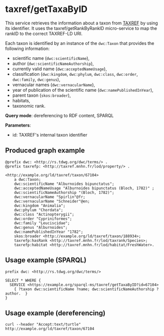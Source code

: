 
# taxref/getTaxaByID


This service retrieves the information about a taxon from [TAXREF](https://taxref.mnhn.fr/taxref-web/accueil) by using its identifier.
It uses the taxref/getRankByRankID micro-service to map the rankID to the correct TAXREF-LD URI. 

Each taxon is identified by an instance of the `dwc:Taxon` that provides the following information:
- scientific name (`dwc:scientificName`),
- author (`dwc:scientificNameAuthorship`),
- currently valid name (`dwc:acceptedNameUsage`),
- classification (`dwc:kingdom`, `dwc:phylum`, `dwc:class`, `dwc:order`, `dwc:family`, `dwc:genus`),
- vernacular names (`dwc:vernacularName`),
- year of publication of the scientific name (`dwc:namePublishedInYear`),
- parent taxon (`skos:broader`),
- habitats,
- taxonomic rank.

**Query mode**: dereferencing to RDF content, SPARQL

**Parameters**: 
- id: TAXREF's internal taxon identifier




## Produced graph example

```turtle
@prefix dwc: <http://rs.tdwg.org/dwc/terms/> .
@prefix taxrefp: <http://taxref.mnhn.fr/lod/property/> .

<http://example.org/ld/taxref/taxon/67104>
    a dwc:Taxon;
    dwc:scientificName "Alburnoides bipunctatus";
    dwc:acceptedNameUsage "Alburnoides bipunctatus (Bloch, 1782)" ;
    dwc:scientificNameAuthorship "(Bloch, 1782)";
    dwc:vernacularName "Spirlin"@fr;
    dwc:vernacularName "Schneider"@en;
    dwc:kingdom "Animalia";
    dwc:phylum "Chordata";
    dwc:class "Actinopterygii";
    dwc:order "Cypriniformes";
    dwc:family "Leuciscidae";
    dwc:genus "Alburnoides";
    dwc:namePublishedInYear "1782";
    skos:broader <http://example.org/ld/taxref/taxon/188934>;
    taxrefp:hasRank <http://taxref.mnhn.fr/lod/taxrank/Species>;
    taxrefp:habitat <http://taxref.mnhn.fr/lod/habitat/FreshWater>.
```

## Usage example (SPARQL)

```sparql
prefix dwc: <http://rs.tdwg.org/dwc/terms/>

SELECT * WHERE {
  SERVICE <https://example.org/sparql-ms/taxref/getTaxaByID?id=67104>
    { ?taxon dwc:scientificName ?name; dwc:scientificNameAuthorship ?author.  }
}
```

## Usage example (dereferencing)

    curl --header "Accept:text/turtle" http://example.org/ld/taxref/taxon/67104

